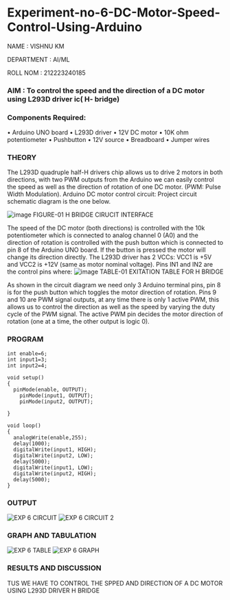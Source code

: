 
# Experiment-no-6-DC-Motor-Speed-Control-Using-Arduino

NAME : VISHNU KM

DEPARTMENT : AI/ML

ROLL NOM : 212223240185

### AIM : To control the speed and the direction of a DC motor using L293D driver ic( H- bridge)

### Components Required:
•	Arduino UNO board
•	L293D driver
•	12V DC motor
•	10K ohm potentiometer
•	Pushbutton
•	12V source
•	Breadboard
•	Jumper wires
### THEORY 
The L293D quadruple half-H drivers chip allows us to drive 2 motors in both directions, with two PWM outputs from the Arduino we can easily control the speed as well as the direction of rotation of one DC motor. (PWM: Pulse Width Modulation).
Arduino DC motor control circuit:
Project circuit schematic diagram is the one below.

![image](https://user-images.githubusercontent.com/36288975/167763051-b230c183-afc5-46f2-ba95-0f95e10dd6c9.png)
FIGURE-01 H BRIDGE CIRUCIT INTERFACE 
 
The speed of the DC motor (both directions) is controlled with the 10k potentiometer which is connected to analog channel 0 (A0) and the direction of rotation is controlled with the push button which is connected to pin 8 of the Arduino UNO board. If the button is pressed the motor will change its direction directly.
The L293D driver has 2 VCCs: VCC1 is +5V and VCC2 is +12V (same as motor nominal voltage). Pins IN1 and IN2 are the control pins where:
![image](https://user-images.githubusercontent.com/36288975/167763120-1421c2c5-8381-49eb-b376-03f6e1113b7a.png)
TABLE-01 EXITATION TABLE FOR H BRIDGE 

As shown in the circuit diagram we need only 3 Arduino terminal pins, pin 8 is for the push button which toggles the motor direction of rotation. Pins 9 and 10 are PWM signal outputs, at any time there is only 1 active PWM, this allows us to control the direction as well as the speed by varying the duty cycle of the PWM signal. The active PWM pin decides the motor direction of rotation (one at a time, the other output is logic 0).

### PROGRAM 

```
int enable=6;
int input1=3;
int input2=4;

void setup()
{
  pinMode(enable, OUTPUT);
    pinMode(input1, OUTPUT);
    pinMode(input2, OUTPUT);
   
}

void loop()
{
  analogWrite(enable,255);
  delay(1000);
  digitalWrite(input1, HIGH);
  digitalWrite(input2, LOW);
  delay(5000);
  digitalWrite(input1, LOW);
  digitalWrite(input2, HIGH);
  delay(5000);
}
```

### OUTPUT

![EXP 6 CIRCUIT](https://github.com/vishnukayyala/Experiment-no-7-DC-Motor-Speed-Control-Using-Arduino/assets/151489368/fe77377c-559f-4338-821d-9ab3f621b4ad)
![EXP 6 CIRCUIT 2](https://github.com/vishnukayyala/Experiment-no-7-DC-Motor-Speed-Control-Using-Arduino/assets/151489368/a1ad8f50-bfbe-4367-ad20-5e43d8f0d78c)

### GRAPH AND TABULATION 

![EXP 6 TABLE](https://github.com/vishnukayyala/Experiment-no-7-DC-Motor-Speed-Control-Using-Arduino/assets/151489368/884d05e0-dd74-4b65-9866-87a5d54da393)
![EXP 6 GRAPH](https://github.com/vishnukayyala/Experiment-no-7-DC-Motor-Speed-Control-Using-Arduino/assets/151489368/026634ff-a3c1-436b-a699-44bcd209ef88)


### RESULTS AND DISCUSSION 
TUS WE HAVE TO CONTROL THE  SPPED AND DIRECTION OF A DC MOTOR USING L293D DRIVER H BRIDGE
